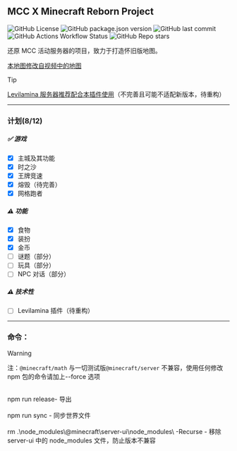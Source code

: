 ## MCC X Minecraft Reborn Project

![GitHub License](https://img.shields.io/github/license/Howie114514/MCCxMinecraftReborn)
![GitHub package.json version](https://img.shields.io/github/package-json/v/Howie114514/MCCxMinecraftReborn)
![GitHub last commit](https://img.shields.io/github/last-commit/Howie114514/MCCxMinecraftReborn)
![GitHub Actions Workflow Status](https://img.shields.io/github/actions/workflow/status/Howie114514/MCCxMinecraftReborn/build.yml)
![GitHub Repo stars](https://img.shields.io/github/stars/Howie114514/MCCxMinecraftReborn?style=flat)

还原 MCC 活动服务器的项目，致力于打造怀旧版地图。

[本地图修改自视频中的地图](https://www.bilibili.com/video/BV1r7iwedEZe/)
<br>

> [!TIP]
> [Levilamina 服务器推荐配合本插件使用](https://github.com/Howie114514/MCCxMinecraftReborn-llplugin)（不完善且可能不适配新版本，待重构）

---

### 计划(8/12)

##### ✅ 游戏

- [x] 主城及其功能
- [x] 时之沙
- [x] 王牌竞速
- [x] 熔毁（待完善）
- [x] 网格跑者

##### ⚠️ 功能

- [x] 食物
- [x] 装扮
- [x] 金币
- [ ] 谜题（部分）
- [ ] 玩具（部分）
- [ ] NPC 对话（部分）

##### ⚠️ 技术性

- [ ] Levilamina 插件（待重构）

---

### 命令：

> [!WARNING]
> 注：`@minecraft/math` 与一切测试版`@minecraft/server` 不兼容，使用任何修改 npm 包的命令请加上--force 选项<br><br>

npm run release- 导出<br><br>
npm run sync - 同步世界文件<br><br>
rm .\\node_modules\\@minecraft\\server-ui\\node_modules\\ -Recurse - 移除 server-ui 中的 node_modules 文件，防止版本不兼容
